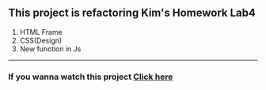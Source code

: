 ## This project is refactoring Kim's Homework Lab4
1. HTML Frame
2. CSS(Design)
3. New function in Js 

---------------
### If you wanna watch this project [Click here](https://zs0057.github.io/HomeworkRepository/)
